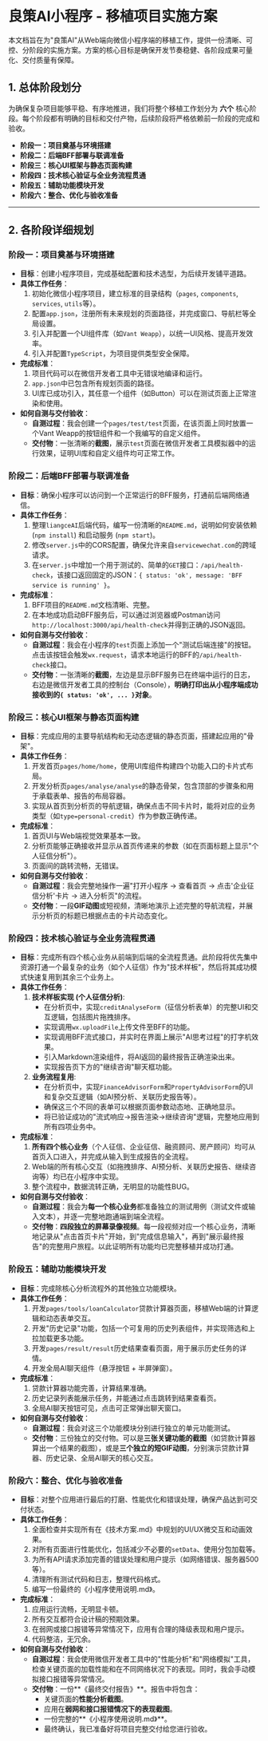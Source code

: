 # 良策AI小程序 - 移植项目实施方案

本文档旨在为"良策AI"从Web端向微信小程序端的移植工作，提供一份清晰、可控、分阶段的实施方案。方案的核心目标是确保开发节奏稳健、各阶段成果可量化、交付质量有保障。

## 1. 总体阶段划分

为确保复杂项目能够平稳、有序地推进，我们将整个移植工作划分为 **六个** 核心阶段。每个阶段都有明确的目标和交付产物，后续阶段将严格依赖前一阶段的完成和验收。

*   **阶段一：项目奠基与环境搭建**
*   **阶段二：后端BFF部署与联调准备**
*   **阶段三：核心UI框架与静态页面构建**
*   **阶段四：技术核心验证与全业务流程贯通**
*   **阶段五：辅助功能模块开发**
*   **阶段六：整合、优化与验收准备**

---

## 2. 各阶段详细规划

### 阶段一：项目奠基与环境搭建

*   **目标**：创建小程序项目，完成基础配置和技术选型，为后续开发铺平道路。
*   **具体工作任务**：
    1.  初始化微信小程序项目，建立标准的目录结构（`pages`, `components`, `services`, `utils`等）。
    2.  配置`app.json`，注册所有未来规划的页面路径，并完成窗口、导航栏等全局设置。
    3.  引入并配置一个UI组件库（如`Vant Weapp`），以统一UI风格、提高开发效率。
    4.  引入并配置`TypeScript`，为项目提供类型安全保障。
*   **完成标准**：
    1.  项目代码可以在微信开发者工具中无错误地编译和运行。
    2.  `app.json`中已包含所有规划页面的路径。
    3.  UI库已成功引入，其任意一个组件（如Button）可以在测试页面上正常渲染和使用。
*   **如何自测与交付验收**：
    *   **自测过程**：我会创建一个`pages/test/test`页面，在该页面上同时放置一个Vant Weapp的按钮组件和一个我编写的自定义组件。
    *   **交付物**：一张清晰的**截图**，展示`test`页面在微信开发者工具模拟器中的运行效果，证明UI库和自定义组件均可正常工作。

### 阶段二：后端BFF部署与联调准备

*   **目标**：确保小程序可以访问到一个正常运行的BFF服务，打通前后端网络通信。
*   **具体工作任务**：
    1.  整理`liangceAI`后端代码，编写一份清晰的`README.md`，说明如何安装依赖 (`npm install`) 和启动服务 (`npm start`)。
    2.  修改`server.js`中的CORS配置，确保允许来自`servicewechat.com`的跨域请求。
    3.  在`server.js`中增加一个用于测试的、简单的`GET`接口：`/api/health-check`，该接口返回固定的JSON：`{ status: 'ok', message: 'BFF service is running' }`。
*   **完成标准**：
    1.  BFF项目的`README.md`文档清晰、完整。
    2.  在本地成功启动BFF服务后，可以通过浏览器或Postman访问`http://localhost:3000/api/health-check`并得到正确的JSON返回。
*   **如何自测与交付验收**：
    *   **自测过程**：我会在小程序的`test`页面上添加一个"测试后端连接"的按钮。点击该按钮会触发`wx.request`，请求本地运行的BFF的`/api/health-check`接口。
    *   **交付物**：一张清晰的**截图**，左边是显示BFF服务已在终端中运行的日志，右边是微信开发者工具的控制台（Console），**明确打印出从小程序端成功接收到的`{ status: 'ok', ... }`对象**。

### 阶段三：核心UI框架与静态页面构建

*   **目标**：完成应用的主要导航结构和无动态逻辑的静态页面，搭建起应用的"骨架"。
*   **具体工作任务**：
    1.  开发首页`pages/home/home`，使用UI库组件构建四个功能入口的卡片式布局。
    2.  开发分析页`pages/analyse/analyse`的静态骨架，包含顶部的步骤条和用于承载表单、报告的布局容器。
    3.  实现从首页到分析页的导航逻辑，确保点击不同卡片时，能将对应的业务类型（如`type=personal-credit`）作为参数正确传递。
*   **完成标准**：
    1.  首页UI与Web端视觉效果基本一致。
    2.  分析页能够正确接收并显示从首页传递来的参数（如在页面标题上显示"个人征信分析"）。
    3.  页面间的跳转流畅，无错误。
*   **如何自测与交付验收**：
    *   **自测过程**：我会完整地操作一遍"打开小程序 -> 查看首页 -> 点击'企业征信分析'卡片 -> 进入分析页"的流程。
    *   **交付物**：一段**GIF动图**或短视频，清晰地演示上述完整的导航流程，并展示分析页的标题已根据点击的卡片动态变化。

### 阶段四：技术核心验证与全业务流程贯通

*   **目标**：完成所有四个核心业务从前端到后端的全流程贯通。此阶段将优先集中资源打通一个最复杂的业务（如个人征信）作为"技术样板"，然后将其成功模式快速复用到其余三个业务上。
*   **具体工作任务**：
    1.  **技术样板实现 (个人征信分析)**:
        *   在分析页中，实现`creditAnalyseForm`（征信分析表单）的完整UI和交互逻辑，包括图片拖拽排序。
        *   实现调用`wx.uploadFile`上传文件至BFF的功能。
        *   实现调用BFF流式接口，并实时在界面上展示"AI思考过程"的打字机效果。
        *   引入Markdown渲染组件，将AI返回的最终报告正确渲染出来。
        *   实现报告页下方的"继续咨询"聊天框功能。
    2.  **业务流程复用**:
        *   在分析页中，实现`FinanceAdvisorForm`和`PropertyAdvisorForm`的UI和复杂交互逻辑（如AI预分析、关联历史报告等）。
        *   确保这三个不同的表单可以根据页面参数动态地、正确地显示。
        *   将已验证成功的"流式响应->报告渲染->继续咨询"逻辑，完整地应用到所有四项业务中。
*   **完成标准**：
    1.  **所有四个核心业务**（个人征信、企业征信、融资顾问、房产顾问）均可从首页入口进入，并完成从输入到生成报告的全流程。
    2.  Web端的所有核心交互（如拖拽排序、AI预分析、关联历史报告、继续咨询等）均已在小程序中实现。
    3.  整个流程中，数据流转正确，无明显的功能性BUG。
*   **如何自测与交付验收**：
    *   **自测过程**：我会为**每一个核心业务**都准备独立的测试用例（测试文件或输入文本），并逐一完整地跑通端到端全流程。
    *   **交付物**：**四段独立的屏幕录像视频**。每一段视频对应一个核心业务，清晰地记录从"点击首页卡片"开始，到"完成信息输入"，再到"展示最终报告"的完整用户旅程。以此证明所有功能均已完整移植并成功打通。

### 阶段五：辅助功能模块开发

*   **目标**：完成除核心分析流程外的其他独立功能模块。
*   **具体工作任务**：
    1.  开发`pages/tools/loanCalculator`贷款计算器页面，移植Web端的计算逻辑和动态表单交互。
    2.  开发"历史记录"功能，包括一个可复用的历史列表组件，并实现筛选和上拉加载更多功能。
    3.  开发`pages/result/result`历史结果查看页面，用于展示历史任务的详情。
    4.  开发全局AI聊天组件（悬浮按钮 + 半屏弹窗）。
*   **完成标准**：
    1.  贷款计算器功能完善，计算结果准确。
    2.  历史记录列表能展示任务，并能通过点击跳转到结果查看页。
    3.  全局AI聊天按钮可见，点击可正常弹出聊天窗口。
*   **如何自测与交付验收**：
    *   **自测过程**：我会对这三个功能模块分别进行独立的单元功能测试。
    *   **交付物**：三份独立的交付物。可以是**三张关键功能的截图**（如贷款计算器算出一个结果的截图），或是**三个独立的短GIF动图**，分别演示贷款计算器、历史记录、全局AI聊天的核心交互。

### 阶段六：整合、优化与验收准备

*   **目标**：对整个应用进行最后的打磨、性能优化和错误处理，确保产品达到可交付状态。
*   **具体工作任务**：
    1.  全面检查并实现所有在《技术方案.md》中规划的UI/UX微交互和动画效果。
    2.  对所有页面进行性能优化，包括减少不必要的`setData`、使用分包加载等。
    3.  为所有API请求添加完善的错误处理和用户提示（如网络错误、服务器500等）。
    4.  清理所有测试代码和日志，整理代码格式。
    5.  编写一份最终的《小程序使用说明.md》。
*   **完成标准**：
    1.  应用运行流畅，无明显卡顿。
    2.  所有交互都符合设计稿的预期效果。
    3.  在弱网或接口报错等异常情况下，应用有合理的降级表现和用户提示。
    4.  代码整洁，无冗余。
*   **如何自测与交付验收**：
    *   **自测过程**：我会使用微信开发者工具中的"性能分析"和"网络模拟"工具，检查关键页面的加载性能和在不同网络状况下的表现。同时，我会手动模拟接口报错等异常情况。
    *   **交付物**：一份**《最终交付报告》**。报告中将包含：
        *   关键页面的**性能分析截图**。
        *   应用在**弱网和接口报错情况下的表现截图**。
        *   一份完整的**《小程序使用说明.md》**。
        *   最终确认，我已准备好将项目完整交付给您进行验收。 